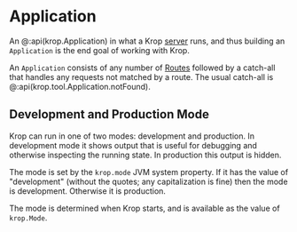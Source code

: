 # Application

An @:api(krop.Application) in what a Krop [server](server.md) runs, and thus building an `Application` is the end goal of working with Krop.

An `Application` consists of any number of [Routes](routes/README.md) followed by a catch-all that handles any requests not matched by a route. The usual catch-all is @:api(krop.tool.Application.notFound).


## Development and Production Mode

Krop can run in one of two modes: development and production. In development
mode it shows output that is useful for debugging and otherwise inspecting
the running state. In production this output is hidden.

The mode is set by the `krop.mode` JVM system property. If it has the value of
"development" (without the quotes; any capitalization is fine) then the mode
is development. Otherwise it is production.

The mode is determined when Krop starts, and is available as the value of `krop.Mode`.
